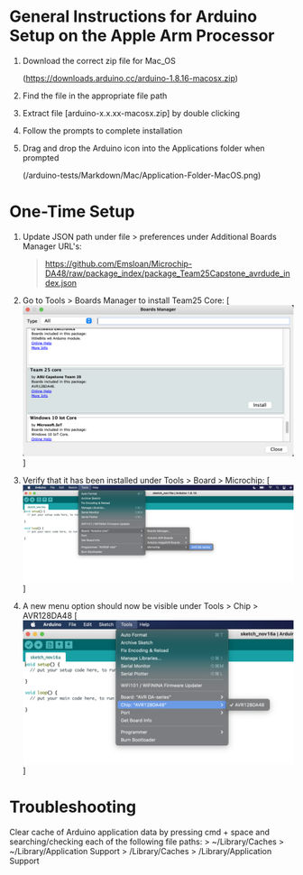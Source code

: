 # General Instructions for Arduino Setup on the Apple Arm Processor

1. Download the correct zip file for Mac_OS

    (https://downloads.arduino.cc/arduino-1.8.16-macosx.zip)

2. Find the file in the appropriate file path
3. Extract file [arduino-x.x.xx-macosx.zip] by double clicking
4. Follow the prompts to complete installation
5. Drag and drop the Arduino icon into the Applications folder when prompted

    (/arduino-tests/Markdown/Mac/Application-Folder-MacOS.png)

# One-Time Setup

1. Update JSON path under file > preferences under Additional Boards Manager URL's:

    > https://github.com/Emsloan/Microchip-DA48/raw/package_index/package_Team25Capstone_avrdude_index.json

2. Go to Tools > Boards Manager to install Team25 Core:
[![title](Images/Install_Profile.png)]

3. Verify that it has been installed under Tools > Board > Microchip:
[![title](Images/Select_Board.png)]

4. A new menu option should now be visible under Tools > Chip > AVR128DA48
[![title](Images/Verify_Chip.png)]

# Troubleshooting

Clear cache of Arduino application data by pressing cmd + space and searching/checking each of the following file paths:
    > ~/Library/Caches
    > ~/Library/Application Support
    > /Library/Caches
    > /Library/Application Support
